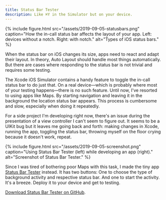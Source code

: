 ```yaml
---
title: Status Bar Tester
description: Like ⌘Y in the Simulator but on your device.
---
```


<!-- Quickly test the double-height status bar in your app on a real device. -->

{% include figure.html src="/assets/2019-09-05-statusbars.png" caption="How the in-call status bar affects the layout of your app. Left: devices without a notch. Right: with notch." alt="Types of iOS status bars." %}

When the status bar on iOS changes its size, apps need to react and adapt their layout. In theory, Auto Layout should handle most things automatically. But there are cases where responding to the status bar is not trivial and requires some testing.

The Xcode iOS Simulator contains a handy feature to toggle the in-call status bar to do just that. On a real device—which is probably where most of your testing happens—there is no such feature. Until now, I've resorted to using apps like Maps. By starting navigation and leaving it in the background the location status bar appears. This process is cumbersome and slow, especially when doing it repeatedly.

For a side project I'm developing right now, there's an issue during the presentation of a view controller I can't seem to figure out. It seems to be a UIKit bug but it leaves me going back and forth: making changes in Xcode, running the app, toggling the status bar, throwing myself on the floor crying because it doesn't work, repeat.

{% include figure.html src="/assets/2019-09-05-screenshot.png" caption="Using Status Bar Tester (left) while developing an app (right)." alt="Screenshot of Status Bar Tester." %}

Since I was tired of bothering poor Maps with this task, I made the tiny app [Status Bar Tester](https://github.com/arthurhammer/StatusBarTester) instead. It has two buttons: One to choose the type of background activity and respective status bar. And one to start the activity. It's a breeze. Deploy it to your device and get to testing.

[Download Status Bar Tester on GitHub](https://github.com/arthurhammer/StatusBarTester).